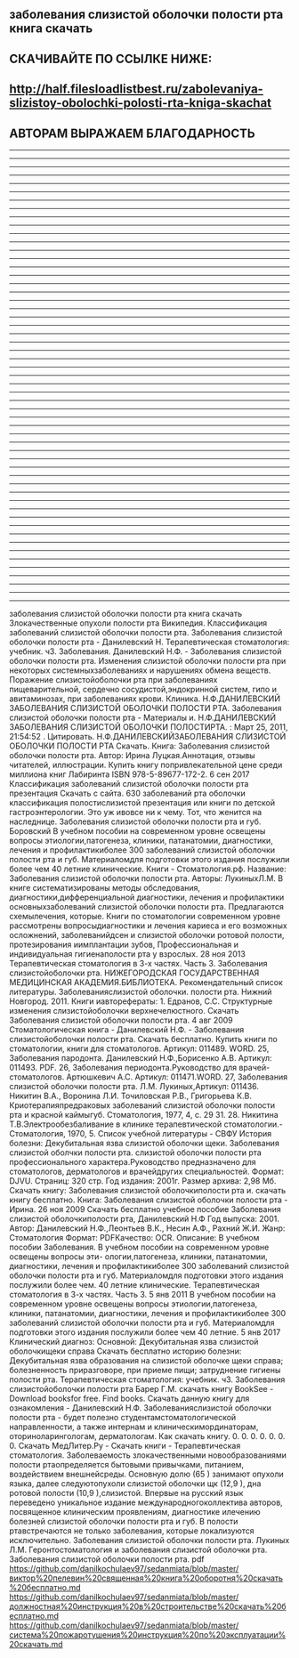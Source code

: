заболевания слизистой оболочки полости рта книга скачать
--------------------------------------------------
СКАЧИВАЙТЕ ПО ССЫЛКЕ НИЖЕ:
--------------------------------------------------
http://half.filesloadlistbest.ru/zabolevaniya-slizistoy-obolochki-polosti-rta-kniga-skachat
--------------------------------------------------
АВТОРАМ ВЫРАЖАЕМ БЛАГОДАРНОСТЬ
--------------------------------------------------
--------------------------------------------------
--------------------------------------------------
--------------------------------------------------
--------------------------------------------------
--------------------------------------------------
--------------------------------------------------
--------------------------------------------------
--------------------------------------------------
--------------------------------------------------
--------------------------------------------------
--------------------------------------------------
--------------------------------------------------
--------------------------------------------------
--------------------------------------------------
--------------------------------------------------
--------------------------------------------------
--------------------------------------------------
--------------------------------------------------
--------------------------------------------------
--------------------------------------------------
--------------------------------------------------
--------------------------------------------------
--------------------------------------------------
--------------------------------------------------
--------------------------------------------------
--------------------------------------------------
--------------------------------------------------
--------------------------------------------------
--------------------------------------------------
--------------------------------------------------
--------------------------------------------------
--------------------------------------------------
--------------------------------------------------
--------------------------------------------------
--------------------------------------------------
--------------------------------------------------
--------------------------------------------------
--------------------------------------------------
--------------------------------------------------
--------------------------------------------------
--------------------------------------------------
--------------------------------------------------
--------------------------------------------------
--------------------------------------------------
--------------------------------------------------
--------------------------------------------------
--------------------------------------------------
--------------------------------------------------
--------------------------------------------------
--------------------------------------------------
--------------------------------------------------
--------------------------------------------------
--------------------------------------------------
--------------------------------------------------
--------------------------------------------------
заболевания слизистой оболочки полости рта книга скачать Злокачественные опухоли полости рта  Википедия. Классификация заболеваний слизистой оболочки полости рта. Заболевания слизистой оболочки полости рта - Данилевский Н. Терапевтическая стоматология: учебник. ч3. Заболевания. Данилевский Н.Ф. - Заболевания слизистой оболочки полости рта. Изменения слизистой оболочки полости рта при некоторых системныхзаболеваниях и нарушениях обмена веществ. Поражение слизистойоболочки рта при заболеваниях пищеварительной, сердечно  сосудистой,эндокринной систем, гипо  и авитаминозах, при заболеваниях крови. Клиника. Н.Ф.ДАНИЛЕВСКИЙ ЗАБОЛЕВАНИЯ СЛИЗИСТОЙ ОБОЛОЧКИ ПОЛОСТИ РТА. Заболевания слизистой оболочки полости рта - Материалы и. Н.Ф.ДАНИЛЕВСКИЙ ЗАБОЛЕВАНИЯ СЛИЗИСТОЙ ОБОЛОЧКИ ПОЛОСТИРТА.  : Март 25, 2011, 21:54:52 . Цитировать. Н.Ф.ДАНИЛЕВСКИЙЗАБОЛЕВАНИЯ СЛИЗИСТОЙ ОБОЛОЧКИ ПОЛОСТИ РТА Скачать. Книга: Заболевания слизистой оболочки полости рта. Автор: Ирина Луцкая.Аннотация, отзывы читателей, иллюстрации. Купить книгу попривлекательной цене среди миллиона книг Лабиринта  ISBN 978-5-89677-172-2. 6 сен 2017  Классификация заболеваний слизистой оболочки полости рта презентация Скачать с сайта. 630 заболеваний рта оболочки классификация полостислизистой презентация или книги по детской гастроэнтерологии. Это уж ивовсе ни к чему.  Тот, что женится на наследнице. Заболевания слизистой оболочки полости рта и губ. Боровский
В учебном пособии на современном уровне освещены вопросы этиологии,патогенеза, клиники, патанатомии, диагностики, лечения и профилактикиболее 300 заболеваний слизистой оболочки полости рта и губ. Материаломдля подготовки этого издания послужили более чем 40 летние клинические. Книги - Стоматология.рф. Название: Заболевания слизистой оболочки полости рта. Авторы: ЛукиныхЛ.М. В книге систематизированы методы обследования, диагностики,дифференциальной диагностики, лечения и профилактики основныхзаболеваний слизистой оболочки полости рта. Предлагаются схемылечения, которые. Книги по стоматологии  современном уровне рассмотрены вопросыдиагностики и лечения кариеса и его возможных осложнений, заболеванийдсен и слизистой оболочки ротовой полости, протезирования иимплантации зубов,  Профессиональная и индивидуальная гигиенаполости рта у взрослых. 28 ноя 2013  Терапевтическая стоматология в 3-х частях. Часть 3. Заболевания слизистойоболочки рта. НИЖЕГОРОДСКАЯ ГОСУДАРСТВЕННАЯ МЕДИЦИНСКАЯ АКАДЕМИЯ.БИБЛИОТЕКА. Рекомендательный список литературы. Заболеванияслизистой оболочки. полости рта. Нижний Новгород. 2011. Книги иавторефераты: 1. Едранов, С.С. Структурные изменения слизистойоболочки верхнечелюстного. Скачать Заболевания слизистой оболочки полости рта. 4 авг 2009  Стоматологическая книга - Данилевский Н.Ф. - Заболевания слизистойоболочки полости рта. Скачать бесплатно. Купить книги по стоматологии, книги для стоматологов. Артикул: 011489. WORD. 25, Заболевания пародонта. Данилевский Н.Ф.,Борисенко А.В. Артикул: 011493. PDF. 26, Заболевания периодонта.Руководство для врачей-стоматологов. Артюшкевич А.С. Артикул: 011471.WORD. 27, Заболевания слизистой оболочки полости рта. Л.М. Лукиных,Артикул: 011436. Никитин В.А., Воронина Л.И. Точиловская Р.В., Григорьева К.В. Криотерапияпредраковых заболеваний слизистой оболочки полости рта и красной каймыгуб.  Стоматология, 1977, 4, с. 29  31. 28. Никитина Т.В.Электрообезбаливание в клинике терапевтической стоматологии.-Стоматология, 1970, 5. Список учебной литературы - СВФУ
История болезни: Декубитальная язва слизистой оболочки щеки. Заболевания слизистой оболчки полости рта. слизистой оболочки полости рта профессионального характера.Руководство предназначено для стоматологов, дерматологов и врачейдругих специальностей. Формат: DJVU. Страниц: 320 стр. Год издания: 2001г. Размер архива: 2,98 Мб. Скачать книгу: Заболевания слизистой оболочкиполости рта и. скачать книгу бесплатно. Книга: Заболевания слизистой оболочки полости рта - Ирина. 26 ноя 2009  Скачать бесплатно учебное пособие Заболевания слизистой оболочкиполости рта, Данилевский Н.Ф Год выпуска: 2001. Автор: Данилевский Н.Ф.,Леонтьев В.К., Несин А.Ф., Рахний Ж.И. Жанр: Стоматология Формат: PDFКачество: OCR. Описание: В учебном пособии Заболевания. В учебном пособии на современном уровне освещены вопросы эти- ологии,патогенеза, клиники, патанатомии, диагностики, лечения и профилактикиболее 300 заболеваний слизистой оболочки полости рта и губ. Материаломдля подготовки этого издания послужили более чем. 40 летние клинические. Терапевтическая стоматология в 3-х частях. Часть 3. 5 янв 2011  В учебном пособии на современном уровне освещены вопросы этиологии,патогенеза, клиники, патанатомии, диагностики, лечения и профилактикиболее 300 заболеваний слизистой оболочки полости рта и губ. Материаломдля подготовки этого издания послужили более чем 40 летние. 5 янв 2017  Клинический диагноз: Основной: Декубитальная язва слизистой оболочкищеки справа Скачать бесплатно историю болезни: Декубитальная язва образования на слизистой оболочке щеки справа; болезненность приразговоре, при приеме пищи; затруднение гигиены полости рта. Терапевтическая стоматология: учебник. ч3. Заболевания слизистойоболочки полости рта  Барер Г.М.  скачать книгу  BookSee - Download booksfor free. Find books. Скачать данную книгу для ознакомления - Данилевский Н.Ф. Заболеванияслизистой оболочки полости рта - будет полезно студентамстоматологической направленности, а также интернам и клиническимординаторам, оториноларингологам, дерматологам. Как скачать книгу. 0. 0. 0. 0. 0. 0. 0. Скачать
МедЛитер.Ру - Скачать книги - Терапевтическая стоматология. Заболеваемость злокачественными новообразованиями полости ртаопределяется бытовыми привычками, питанием, воздействием внешнейсреды. Основную долю (65 ) занимают опухоли языка, далее следуютопухоли слизистой оболочки щк (12,9 ), дна ротовой полости (10,9 ),слизистой. Впервые на русский язык переведено уникальное издание международногоколлектива авторов, посвященное клиническим проявлениям, диагностике илечению болезней слизистой оболочки полости рта и губ. В полости ртавстречаются не только заболевания, которые локализуются исключительно. Заболевания слизистой оболочки полости рта. Лукиных Л.М. Геронтостоматология и заболевания слизистой оболочки рта. Заболевания слизистой оболочки полости рта. pdf
https://github.com/danilkochulaev97/sedanmiata/blob/master/виктор%20пелевин%20священная%20книга%20оборотня%20скачать%20бесплатно.md
https://github.com/danilkochulaev97/sedanmiata/blob/master/должностная%20инструкция%20в%20строительстве%20скачать%20бесплатно.md
https://github.com/danilkochulaev97/sedanmiata/blob/master/система%20пожаротушения%20инструкция%20по%20эксплуатации%20скачать.md